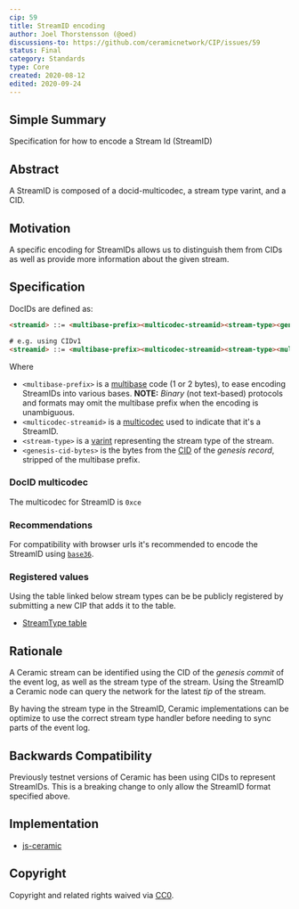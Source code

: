 ```yaml
---
cip: 59
title: StreamID encoding
author: Joel Thorstensson (@oed)
discussions-to: https://github.com/ceramicnetwork/CIP/issues/59
status: Final
category: Standards
type: Core
created: 2020-08-12
edited: 2020-09-24
---
```


## Simple Summary

Specification for how to encode a Stream Id (StreamID)


## Abstract
A StreamID is composed of a docid-multicodec, a stream type varint, and a CID.


## Motivation
A specific encoding for StreamIDs allows us to distinguish them from CIDs as well as provide more information about the given stream. 


## Specification
DocIDs are defined as:

```html
<streamid> ::= <multibase-prefix><multicodec-streamid><stream-type><genesis-cid-bytes>

# e.g. using CIDv1
<streamid> ::= <multibase-prefix><multicodec-streamid><stream-type><multicodec-cidv1><multicodec-content-type><multihash-content-address>
```

Where

- `<multibase-prefix>` is a [multibase](https://github.com/multiformats/multibase) code (1 or 2 bytes), to ease encoding StreamIDs into various bases. **NOTE:** *Binary* (not text-based) protocols and formats may omit the multibase prefix when the encoding is unambiguous.
- `<multicodec-streamid>` is a [multicodec](https://github.com/multiformats/multicodec) used to indicate that it's a StreamID.
- `<stream-type>` is a [varint](https://github.com/multiformats/unsigned-varint) representing the stream type of the stream.
- `<genesis-cid-bytes>` is the bytes from the [CID](https://github.com/multiformats/cid) of the *genesis record*,  stripped of the multibase prefix.

### DocID multicodec
The multicodec for StreamID is `0xce`

### Recommendations 
For compatibility with browser urls it's recommended to encode the StreamID using [`base36`](https://github.com/multiformats/multibase).

### Registered values
Using the table linked below stream types can be be publicly registered by submitting a new CIP that adds it to the table.

* [StreamType table](./tables/streamtypes.csv)

## Rationale
A Ceramic stream can be identified using the CID of the *genesis commit* of the event log, as well as the stream type of the stream. Using the StreamID a Ceramic node can query the network for the latest *tip* of the stream. 

By having the stream type in the StreamID, Ceramic implementations can be optimize to use the correct stream type handler before needing to sync parts of the event log.


## Backwards Compatibility
Previously testnet versions of Ceramic has been using CIDs to represent StreamIDs. This is a breaking change to only allow the StreamID format specified above.


## Implementation
* [js-ceramic](https://github.com/ceramicnetwork/js-ceramic)


## Copyright
Copyright and related rights waived via [CC0](https://creativecommons.org/publicdomain/zero/1.0/).

